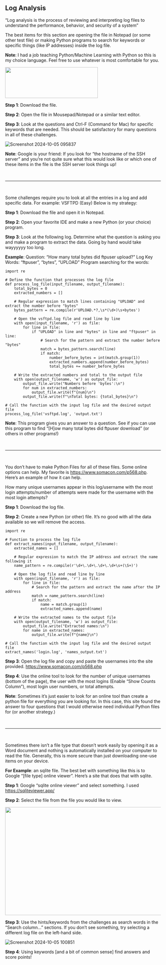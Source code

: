 ## Log Analysis

“Log analysis is the process of reviewing and interpreting log files to understand the performance, behavior, and security of a system”

The best items for this section are opening the file in Notepad (or some other test file) or making Python programs to search for keywords or specific things (like IP addresses) inside the log file. 

**Note**: I had a job teaching Python/Machine Learning with Python so this is my choice language. Feel free to use whatever is most comfortable for you. 

<img src="https://github.com/user-attachments/assets/45202b18-fb50-42cf-a299-b23b73578535" width="300" height="100"></br>

**Step 1**: Download the file. 

**Step 2**: Open the file in Mousepad/Notepad or a similar text editor. 

**Step 3**: Look at the questions and Ctrl-F (Command for Mac) for specific keywords that are needed. This should be satisfactory for many questions in all of these challenges. 

![Screenshot 2024-10-05 095837](https://github.com/user-attachments/assets/5ce0ad9e-9362-4b3d-b67c-f9463b5a382d)

**Note**: Google is your friend: If you look for “the hostname of the SSH server” and you’re not quite sure what this would look like or which one of these items in the file is the SSH server look things up!

</br>

---

</br>

Some challenges require you to look at all the entries in a log and add specific data. For example: VSFTPD (Easy) Below is my strategy:

**Step 1**: Download the file and open it in Notepad. 

**Step 2**: Open your favorite IDE and make a new Python (or your choice) program. 

**Step 3**: Look at the following log. Determine what the question is asking you and make a program to extract the data. Going by hand would take wayyyyyy too long. 

**Example**: 
Question: “How many total bytes did ftpuser upload?” 
Log Key Words: “ftpuser”, “bytes”, “UPLOAD”
	Program searching for the words:

```
import re

# Define the function that processes the log file
def process_log_file(input_filename, output_filename):
    total_bytes = 0
    extracted_numbers = []

    # Regular expression to match lines containing "UPLOAD" and extract the number before "bytes"
    bytes_pattern = re.compile(r'UPLOAD.*?,\s*(\d+)\s+bytes')

    # Open the vsftpd.log file and read line by line
    with open(input_filename, 'r') as file:
        for line in file:
            if "UPLOAD" in line and "bytes" in line and "ftpuser" in line:
                # Search for the pattern and extract the number before "bytes"
                match = bytes_pattern.search(line)
                if match:
                    number_before_bytes = int(match.group(1))
                    extracted_numbers.append(number_before_bytes)
                    total_bytes += number_before_bytes

    # Write the extracted numbers and total to the output file
    with open(output_filename, 'w') as output_file:
        output_file.write("Numbers before 'bytes':\n")
        for num in extracted_numbers:
            output_file.write(f"{num}\n")
        output_file.write(f"\nTotal bytes: {total_bytes}\n")

# Call the function with the input log file and the desired output file
process_log_file('vsftpd.log', 'output.txt')
```

**Note**: This program gives you an answer to a question. See if you can use this program to find “[H]ow many total bytes did ftpuser download” (or others in other programs!)

</br>

---

</br>

You don’t have to make Python Files for all of these files. Some online options can help. My favorite is https://www.somacon.com/p568.php. Here’s an example of how it can help. 

How many unique usernames appear in this log/username with the most login attempts/number of attempts were made for the username with the most login attempts?

**Step 1**: Download the log file.

**Step 2**: Create a new Python (or other) file. It’s no good with all the data available so we will remove the access. 

```
import re

# Function to process the log file
def extract_names(input_filename, output_filename):
    extracted_names = []

    # Regular expression to match the IP address and extract the name following it
    name_pattern = re.compile(r'\d+\.\d+\.\d+\.\d+\s+(\S+)')

    # Open the log file and read line by line
    with open(input_filename, 'r') as file:
        for line in file:
            # Search for the pattern and extract the name after the IP address
            match = name_pattern.search(line)
            if match:
                name = match.group(1)
                extracted_names.append(name)

    # Write the extracted names to the output file
    with open(output_filename, 'w') as output_file:
        output_file.write("Extracted names:\n")
        for name in extracted_names:
            output_file.write(f"{name}\n")

# Call the function with the input log file and the desired output file
extract_names('login.log', 'names_output.txt')
```

**Step 3**: Open the log file and copy and paste the usernames into the site provided. https://www.somacon.com/p568.php

**Step 4**: Use the online tool to look for the number of unique usernames (bottom of the page), the user with the most logins (Enable “Show Counts Column”), most login user numbers,  or total attempts. 

**Note**: Sometimes it’s just easier to look for an online tool than create a python file for everything you are looking for. In this case, this site found the answer to four questions that I would otherwise need individual Python files for (or another strategy.)

</br>

---

</br>

Sometimes there isn’t a file type that doesn’t work easily by opening it as a Word document and nothing is automatically installed on your computer to read the file. Generally, this is more secure than just downloading one-use items on your device. 

**For Example**: an sqlite file. The best bet with something like this is to Google “[file type] online viewer”. Here’s a site that does that with sqlite. 

**Step 1**: Google “sqlite online viewer” and select something. I used https://sqliteviewer.app/

**Step 2**: Select the file from the file you would like to view. 

<p align="center">
<img src="https://github.com/user-attachments/assets/68a68a09-2b4f-45e6-892f-cfbc9403802a" width="750" height="350"></br>
</p>

**Step 3**: Use the hints/keywords from the challenges as search words in the “Search column...” sections. If you don’t see something, try selecting a different log file on the left-hand side. 

![Screenshot 2024-10-05 100851](https://github.com/user-attachments/assets/f30faaf0-16f6-47ec-a031-821104330a6f)

**Step 4**: Using keywords [and a bit of common sense] find answers and score points! 
